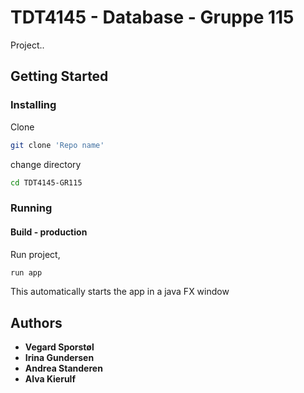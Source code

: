 # TDT4145 - Database - Gruppe 115

Project..

## Getting Started

### Installing

Clone

```sh
git clone 'Repo name'
```

change directory

```sh
cd TDT4145-GR115
```

### Running

#### Build - production

Run project,

```sh
run app
```

This automatically starts the app in a java FX window

## Authors

* **Vegard Sporstøl**
* **Irina Gundersen**
* **Andrea Standeren**
* **Alva Kierulf**
